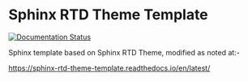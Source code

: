 # Sphinx RTD Theme Template
[![Documentation Status](https://readthedocs.org/projects/sphinx-rtd-theme-template/badge/?version=latest)](https://sphinx-rtd-theme-template.readthedocs.io/en/latest/?badge=latest)

Sphinx template based on Sphinx RTD Theme, modified as noted at:-

https://sphinx-rtd-theme-template.readthedocs.io/en/latest/
